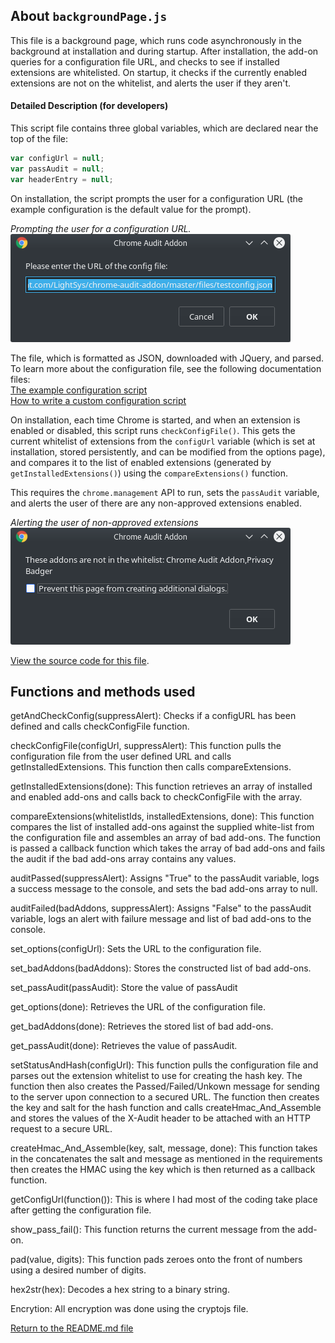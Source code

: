 ## About `backgroundPage.js`

This file is a background page, which runs code asynchronously in the background at installation and during startup. After installation, the add-on queries for a configuration file URL, and checks to see if installed extensions are whitelisted. On startup, it checks if the currently enabled extensions are not on the whitelist, and alerts the user if they aren't. 

#### Detailed Description (for developers)

This script file contains three global variables, which are declared near the top of the file:

```javascript
var configUrl = null;
var passAudit = null;
var headerEntry = null;
```

On installation, the script prompts the user for a configuration URL (the example configuration is the default value for the prompt). 

_Prompting the user for a configuration URL._  
![Prompting the user for a configuration URL](https://raw.githubusercontent.com/LightSys/chrome-audit-addon/master/doc/backgroundPage.js_img/backgroundPage.js_img00.png)

The file, which is formatted as JSON, downloaded with JQuery, and parsed. To learn more about the configuration file, see the following documentation files:  
[The example configuration script](files/testconfig.json.md)  
[How to write a custom configuration script](writing_config.md)

On installation, each time Chrome is started, and when an extension is enabled or disabled, this script runs `checkConfigFile()`. This gets the current whitelist of extensions from the `configUrl` variable (which is set at installation, stored persistently, and can be modified from the options page), and compares it to the list of enabled extensions (generated by `getInstalledExtensions()`) using the `compareExtensions()` function. 

This requires the `chrome.management` API to run, sets the `passAudit` variable, and alerts the user of there are any non-approved extensions enabled. 

_Alerting the user of non-approved extensions_  
![Alerting the user of non-approved extensions](https://raw.githubusercontent.com/LightSys/chrome-audit-addon/master/doc/backgroundPage.js_img/backgroundPage.js_img01.png)

[View the source code for this file](../backgroundPage.js).

Functions and methods used
------------------------------------
getAndCheckConfig(suppressAlert): Checks if a configURL has been defined and calls checkConfigFile function.

checkConfigFile(configUrl, suppressAlert): This function pulls the configuration file from the user defined URL and calls getInstalledExtensions. This function then calls compareExtensions.

getInstalledExtensions(done): This function retrieves an array of installed and enabled add-ons and calls back to checkConfigFile with the array.

compareExtensions(whitelistIds, installedExtensions, done): This function compares the list of installed add-ons against the supplied white-list from the configuration file and assembles an array of bad add-ons. The function is passed a callback function which takes the array of bad add-ons and fails the audit if the bad add-ons array contains any values.

auditPassed(suppressAlert): Assigns "True" to the passAudit variable, logs a success message to the console, and sets the bad add-ons array to null.

auditFailed(badAddons, suppressAlert): Assigns "False" to the passAudit variable, logs an alert with failure message and list of bad add-ons to the console.

set_options(configUrl): Sets the URL to the configuration file.

set_badAddons(badAddons): Stores the constructed list of bad add-ons.

set_passAudit(passAudit): Store the value of passAudit

get_options(done): Retrieves the URL of the configuration file.

get_badAddons(done): Retrieves the stored list of bad add-ons.

get_passAudit(done): Retrieves the value of passAudit.

setStatusAndHash(configUrl): This function pulls the configuration file and parses out the extension whitelist to use for creating the hash key. The function then also creates the Passed/Failed/Unkown message for sending to the server upon connection to a secured URL. The function then creates the key and salt for the hash function and calls createHmac_And_Assemble and stores the values of the X-Audit header to be attached with an HTTP request to a secure URL.

createHmac_And_Assemble(key, salt, message, done): This function takes in the concatenates the salt and message as mentioned in the requirements then creates the HMAC using the key which is then returned as a callback function.

getConfigUrl(function()): This is where I had most of the coding take place after getting the configuration file.

show_pass_fail(): This function returns the current message from the add-on.

pad(value, digits): This function pads zeroes onto the front of numbers using a desired number of digits.

hex2str(hex): Decodes a hex string to a binary string.

Encrytion: All encryption was done using the cryptojs file.

[Return to the README.md file](../README.md)
